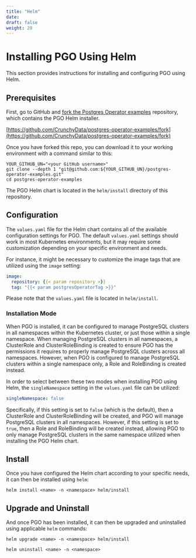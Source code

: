 ```yaml
---
title: "Helm"
date:
draft: false
weight: 20
---
```


# Installing PGO Using Helm

This section provides instructions for installing and configuring PGO using Helm.

## Prerequisites

First, go to GitHub and [fork the Postgres Operator examples](https://github.com/CrunchyData/postgres-operator-examples/fork)
repository, which contains the PGO Helm installer.

[https://github.com/CrunchyData/postgres-operator-examples/fork](https://github.com/CrunchyData/postgres-operator-examples/fork)

Once you have forked this repo, you can download it to your working environment with a command 
similar to this:

```
YOUR_GITHUB_UN="<your GitHub username>"
git clone --depth 1 "git@github.com:${YOUR_GITHUB_UN}/postgres-operator-examples.git"
cd postgres-operator-examples
```

The PGO Helm chart is located in the `helm/install` directory of this repository.

## Configuration

The `values.yaml` file for the Helm chart contains all of the available configuration settings for
PGO. The default `values.yaml` settings should work in most Kubernetes environments, but it may 
require some customization depending on your specific environment and needs.

For instance, it might be necessary to customize the image tags that are utilized using the 
`image` setting:

```yaml
image:
  repository: {{< param repository >}}
  tag: "{{< param postgresOperatorTag >}}"
```

Please note that the `values.yaml` file is located in `helm/install`.

### Installation Mode

When PGO is installed, it can be configured to manage PostgreSQL clusters in all namespaces within
the Kubernetes cluster, or just those within a single namespace.  When managing PostgreSQL
clusters in all namespaces, a ClusterRole and ClusterRoleBinding is created to ensure PGO has
the permissions it requires to properly manage PostgreSQL clusters across all namespaces.  However,
when PGO is configured to manage PostgreSQL clusters within a single namespace only, a Role and 
RoleBinding is created instead.

In order to select between these two modes when installing PGO using Helm, the `singleNamespace`
setting in the `values.yaml` file can be utilized:

```yaml
singleNamespace: false
```

Specifically, if this setting is set to `false` (which is the default), then a ClusterRole and 
ClusterRoleBinding will be created, and PGO will manage PostgreSQL clusters in all namespaces.
However, if this setting is set to `true`, then a Role and RoleBinding will be created instead,
allowing PGO to only manage PostgreSQL clusters in the same namespace utilized when installing
the PGO Helm chart.

## Install

Once you have configured the Helm chart according to your specific needs, it can then be installed
using `helm`:

```shell
helm install <name> -n <namespace> helm/install
```

## Upgrade and Uninstall

And once PGO has been installed, it can then be upgraded and uninstalled using applicable `helm`
commands:

```shell
helm upgrade <name> -n <namespace> helm/install
```

```shell
helm uninstall <name> -n <namespace>
```
